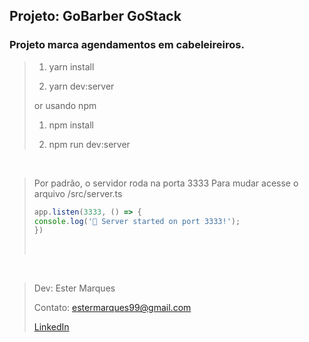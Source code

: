 ## Projeto: GoBarber GoStack

### Projeto marca agendamentos em cabeleireiros.

> 1. yarn install 
>
> 2. yarn dev:server
>
>or usando npm
>
> 1. npm install
> 
> 2. npm run dev:server

<br>

> Por padrão, o servidor roda na porta 3333
> Para mudar acesse o arquivo /src/server.ts 
> ``` typescript 
> app.listen(3333, () => {
> console.log('🚀 Server started on port 3333!');
> })
> ```
> <br>
<br>

> Dev: Ester Marques
> 
> Contato: estermarques99@gmail.com
>
>[LinkedIn](https://www.linkedin.com/in/ester-marques/)